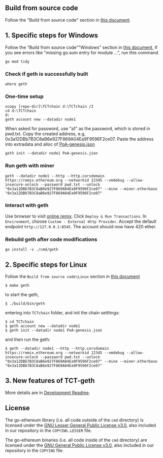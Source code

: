 ## Build from source code

Follow the "Build from source code" section in [this document](https://geth.ethereum.org/docs/getting-started/installing-geth).

## 1. Specific steps for Windows
Follow the "Build from source code"\"Windows" section in [this document](https://geth.ethereum.org/docs/getting-started/installing-geth), if you see errors like "missing go.sum entry for module ...", run this command
```shell
go mod tidy
```

### Check if geth is successfully built
```shell
where geth
```

### One-time setup
```shell
xcopy [repo-dir]\TCTchain d:\TCTchain /I
cd d:\TCTchain
d:
geth account new --datadir node1
```
When asked for password, use "a1" as the password, which is stored in pwd.txt.
Copy the created address, e.g, 0x3a12DBb7B3C8aB6e927F869A04Ea9F9596F2ce07. Paste the address into extradata and alloc of [PoA-genesis.json](TCTchain/PoA-genesis.json)
```shell
geth init --datadir node1 PoA-genesis.json
```

### Run geth with miner
```shell
geth --datadir node1 --http --http.corsdomain https://remix.ethereum.org --networkid 12345 --vmdebug --allow-insecure-unlock --password pwd.txt --unlock "0x3a12DBb7B3C8aB6e927F869A04Ea9F9596F2ce07" --mine --miner.etherbase "0x3a12DBb7B3C8aB6e927F869A04Ea9F9596F2ce07"
```

### Interact with geth
Use browser to visit [online remix](https://remix.ethereum.org/). Click `Deploy & Run Transactions`. In `Environment`, choose `Custom - External Http Provider`. Accept the default endpoint `http://127.0.0.1:8545`. The account should now have 420 ether.

### Rebuild geth after code modifications
```shell
go install -v ./cmd/geth
```

## 2. Specific steps for Linux
Follow the `Build from source code\Linux` section in [this document](https://geth.ethereum.org/docs/getting-started/installing-geth)
```shell
$ make geth
```
to start the geth,
```shell
$ ./build/bin/geth
```

entering into `TCTchain` folder, and init the chain setttings:
```shell
$ cd TCTchain
$ geth account new --datadir node1
$ geth init --datadir node1 PoA-genesis.json
```

and then run the geth:
```shell
$ geth --datadir node1 --http --http.corsdomain https://remix.ethereum.org --networkid 12345 --vmdebug --allow-insecure-unlock --password pwd.txt --unlock "0x3a12DBb7B3C8aB6e927F869A04Ea9F9596F2ce07" --mine --miner.etherbase "0x3a12DBb7B3C8aB6e927F869A04Ea9F9596F2ce07"
```

## 3. New features of TCT-geth
More details are in [Development Readme](develop.md).

## License
The go-ethereum library (i.e. all code outside of the `cmd` directory) is licensed under the [GNU Lesser General Public License v3.0](https://www.gnu.org/licenses/lgpl-3.0.en.html), also included in our repository in the `COPYING.LESSER` file.

The go-ethereum binaries (i.e. all code inside of the `cmd` directory) are licensed under the [GNU General Public License v3.0](https://www.gnu.org/licenses/gpl-3.0.en.html), also included in our repository in the `COPYING` file.
